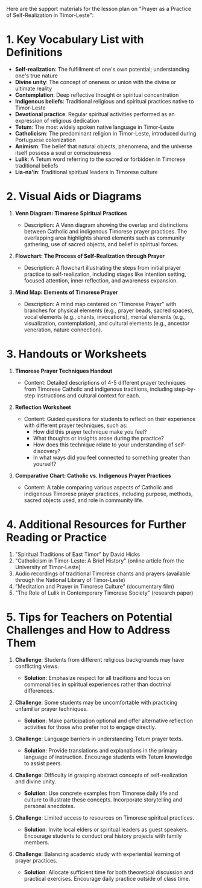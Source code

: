 Here are the support materials for the lesson plan on "Prayer as a Practice of Self-Realization in Timor-Leste":

# 1. Key Vocabulary List with Definitions

- **Self-realization**: The fulfillment of one's own potential; understanding one's true nature
- **Divine unity**: The concept of oneness or union with the divine or ultimate reality
- **Contemplation**: Deep reflective thought or spiritual concentration
- **Indigenous beliefs**: Traditional religious and spiritual practices native to Timor-Leste
- **Devotional practice**: Regular spiritual activities performed as an expression of religious dedication
- **Tetum**: The most widely spoken native language in Timor-Leste
- **Catholicism**: The predominant religion in Timor-Leste, introduced during Portuguese colonization
- **Animism**: The belief that natural objects, phenomena, and the universe itself possess a soul or consciousness
- **Lulik**: A Tetum word referring to the sacred or forbidden in Timorese traditional beliefs
- **Lia-na'in**: Traditional spiritual leaders in Timorese culture

# 2. Visual Aids or Diagrams

1. **Venn Diagram: Timorese Spiritual Practices**
   - Description: A Venn diagram showing the overlap and distinctions between Catholic and indigenous Timorese prayer practices. The overlapping area highlights shared elements such as community gathering, use of sacred objects, and belief in spiritual forces.

2. **Flowchart: The Process of Self-Realization through Prayer**
   - Description: A flowchart illustrating the steps from initial prayer practice to self-realization, including stages like intention setting, focused attention, inner reflection, and awareness expansion.

3. **Mind Map: Elements of Timorese Prayer**
   - Description: A mind map centered on "Timorese Prayer" with branches for physical elements (e.g., prayer beads, sacred spaces), vocal elements (e.g., chants, invocations), mental elements (e.g., visualization, contemplation), and cultural elements (e.g., ancestor veneration, nature connection).

# 3. Handouts or Worksheets

1. **Timorese Prayer Techniques Handout**
   - Content: Detailed descriptions of 4-5 different prayer techniques from Timorese Catholic and indigenous traditions, including step-by-step instructions and cultural context for each.

2. **Reflection Worksheet**
   - Content: Guided questions for students to reflect on their experience with different prayer techniques, such as:
     - How did this prayer technique make you feel?
     - What thoughts or insights arose during the practice?
     - How does this technique relate to your understanding of self-discovery?
     - In what ways did you feel connected to something greater than yourself?

3. **Comparative Chart: Catholic vs. Indigenous Prayer Practices**
   - Content: A table comparing various aspects of Catholic and indigenous Timorese prayer practices, including purpose, methods, sacred objects used, and role in community life.

# 4. Additional Resources for Further Reading or Practice

1. "Spiritual Traditions of East Timor" by David Hicks
2. "Catholicism in Timor-Leste: A Brief History" (online article from the University of Timor-Leste)
3. Audio recordings of traditional Timorese chants and prayers (available through the National Library of Timor-Leste)
4. "Meditation and Prayer in Timorese Culture" (documentary film)
5. "The Role of Lulik in Contemporary Timorese Society" (research paper)

# 5. Tips for Teachers on Potential Challenges and How to Address Them

1. **Challenge**: Students from different religious backgrounds may have conflicting views.
   - **Solution**: Emphasize respect for all traditions and focus on commonalities in spiritual experiences rather than doctrinal differences.

2. **Challenge**: Some students may be uncomfortable with practicing unfamiliar prayer techniques.
   - **Solution**: Make participation optional and offer alternative reflection activities for those who prefer not to engage directly.

3. **Challenge**: Language barriers in understanding Tetum prayer texts.
   - **Solution**: Provide translations and explanations in the primary language of instruction. Encourage students with Tetum knowledge to assist peers.

4. **Challenge**: Difficulty in grasping abstract concepts of self-realization and divine unity.
   - **Solution**: Use concrete examples from Timorese daily life and culture to illustrate these concepts. Incorporate storytelling and personal anecdotes.

5. **Challenge**: Limited access to resources on Timorese spiritual practices.
   - **Solution**: Invite local elders or spiritual leaders as guest speakers. Encourage students to conduct oral history projects with family members.

6. **Challenge**: Balancing academic study with experiential learning of prayer practices.
   - **Solution**: Allocate sufficient time for both theoretical discussion and practical exercises. Encourage daily practice outside of class time.